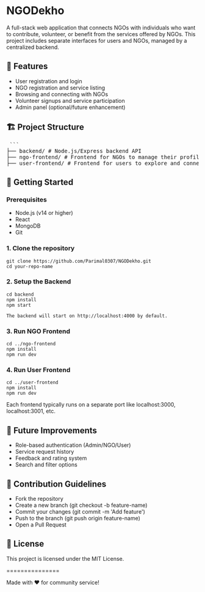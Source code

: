 # NGODekho
A full-stack web application that connects NGOs with individuals who want to contribute, volunteer, or benefit from the services offered by NGOs. This project includes separate interfaces for users and NGOs, managed by a centralized backend.

## 🌟 Features
* User registration and login
* NGO registration and service listing
* Browsing and connecting with NGOs
* Volunteer signups and service participation
* Admin panel (optional/future enhancement)

## 🏗️ Project Structure
<!-- ├── backend/ # Node.js/Express backend API 
├── ngo-frontend/ # Frontend for NGOs to manage their profiles and services 
├── user-frontend/ # Frontend for users to explore and connect with NGOs   -->
<pre> ``` 
├── backend/ # Node.js/Express backend API 
├── ngo-frontend/ # Frontend for NGOs to manage their profiles and services 
├── user-frontend/ # Frontend for users to explore and connect with NGOs ``` </pre>

## 🚀 Getting Started

### Prerequisites
* Node.js (v14 or higher)
* React
* MongoDB
* Git

### 1. Clone the repository
    git clone https://github.com/Parimal0307/NGODekho.git
    cd your-repo-name

### 2. Setup the Backend
    cd backend
    npm install
    npm start

    The backend will start on http://localhost:4000 by default.

### 3. Run NGO Frontend
    cd ../ngo-frontend
    npm install
    npm run dev

### 4. Run User Frontend
    cd ../user-frontend
    npm install
    npm run dev

Each frontend typically runs on a separate port like localhost:3000, localhost:3001, etc.

## 📂 Future Improvements
* Role-based authentication (Admin/NGO/User)
* Service request history
* Feedback and rating system
* Search and filter options

## 🙌 Contribution Guidelines
* Fork the repository
* Create a new branch (git checkout -b feature-name)
* Commit your changes (git commit -m 'Add feature')
* Push to the branch (git push origin feature-name)
* Open a Pull Request

## 📄 License
This project is licensed under the MIT License.

===============

Made with ❤️ for community service!